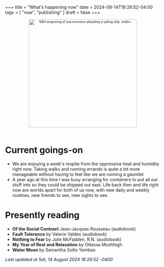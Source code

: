 +++
title = "What's happening now"
date = 2024-08-14T18:26:52-04:00
tags = [
    "now",
    "publishing"
]
draft = false
+++
<div align="center" style="font-size:x-small"><img src="https://milkfish08.s3.amazonaws.com/photo/blog/abovethefold/1684-untitled-engraving-of-sea-monsters-attacking-a-sailing-vessel-49fa31.jpg" alt="1684 engraving of sea monsters attacking a sailing ship. width="512" height="351" title="Sea monsters attacking a sailing ship" /></div><br clear="all" />

# Current goings-on

* We are enjoying a week's respite from the oppressive heat and humidity right now.
Taking walks and running errands is quite a bit more manageable without having to feel like we are running a gauntlet.
* A year ago at this time I was busy arranging for containers to put all our stuff into so they could be shipped out east.
Life back then and life right now are worlds apart for both of us now, with new daily and weekly routines, new friends to see, new sights to see.


# Presently reading

* __Of the Social Contract__ Jean-Jacques Rousseau (audiobook)
* __Fault Tolerance__ by Valerie Valdes (audiobook)
* __Nothing to Fear__ by Julie McFadden, R.N. (audiobook)
* __My Year of Rest and Relaxation__ by Ottessa Moshfegh
* __Water Moon__ by Samantha Sotto Yambao

*Last updated at Sat, 14 August 2024 18:26:52 -0400*

